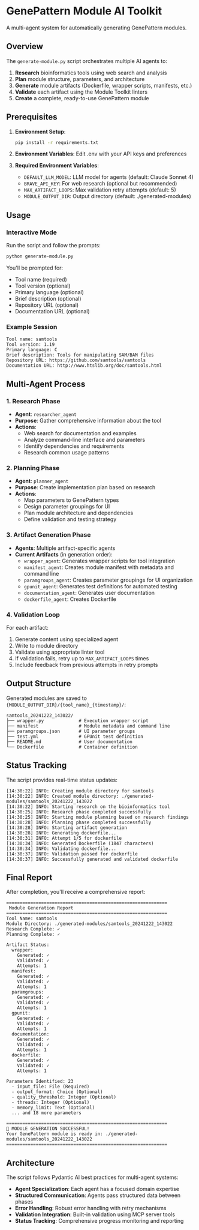 # GenePattern Module AI Toolkit

A multi-agent system for automatically generating GenePattern modules.

## Overview

The `generate-module.py` script orchestrates multiple AI agents to:

1. **Research** bioinformatics tools using web search and analysis
2. **Plan** module structure, parameters, and architecture  
3. **Generate** module artifacts (Dockerfile, wrapper scripts, manifests, etc.)
4. **Validate** each artifact using the Module Toolkit linters
5. **Create** a complete, ready-to-use GenePattern module

## Prerequisites

1. **Environment Setup**:
   ```bash
   pip install -r requirements.txt
   ```

2. **Environment Variables**:
   Edit .env with your API keys and preferences

3. **Required Environment Variables**:
   - `DEFAULT_LLM_MODEL`: LLM model for agents (default: Claude Sonnet 4)
   - `BRAVE_API_KEY`: For web research (optional but recommended)
   - `MAX_ARTIFACT_LOOPS`: Max validation retry attempts (default: 5)
   - `MODULE_OUTPUT_DIR`: Output directory (default: ./generated-modules)

## Usage

### Interactive Mode

Run the script and follow the prompts:

```bash
python generate-module.py
```

You'll be prompted for:
- Tool name (required)
- Tool version (optional) 
- Primary language (optional)
- Brief description (optional)
- Repository URL (optional)
- Documentation URL (optional)

### Example Session

```
Tool name: samtools
Tool version: 1.19
Primary language: C
Brief description: Tools for manipulating SAM/BAM files
Repository URL: https://github.com/samtools/samtools
Documentation URL: http://www.htslib.org/doc/samtools.html
```

## Multi-Agent Process

### 1. Research Phase
- **Agent**: `researcher_agent`
- **Purpose**: Gather comprehensive information about the tool
- **Actions**: 
  - Web search for documentation and examples
  - Analyze command-line interface and parameters
  - Identify dependencies and requirements
  - Research common usage patterns

### 2. Planning Phase  
- **Agent**: `planner_agent`
- **Purpose**: Create implementation plan based on research
- **Actions**:
  - Map parameters to GenePattern types
  - Design parameter groupings for UI
  - Plan module architecture and dependencies
  - Define validation and testing strategy

### 3. Artifact Generation Phase
- **Agents**: Multiple artifact-specific agents
- **Current Artifacts** (in generation order):
  - `wrapper_agent`: Generates wrapper scripts for tool integration
  - `manifest_agent`: Creates module manifest with metadata and command line
  - `paramgroups_agent`: Creates parameter groupings for UI organization
  - `gpunit_agent`: Generates test definitions for automated testing
  - `documentation_agent`: Generates user documentation
  - `dockerfile_agent`: Creates Dockerfile

### 4. Validation Loop
For each artifact:
1. Generate content using specialized agent
2. Write to module directory
3. Validate using appropriate linter tool
4. If validation fails, retry up to `MAX_ARTIFACT_LOOPS` times
5. Include feedback from previous attempts in retry prompts

## Output Structure

Generated modules are saved to `{MODULE_OUTPUT_DIR}/{tool_name}_{timestamp}/`:

```
samtools_20241222_143022/
├── wrapper.py             # Execution wrapper script
├── manifest               # Module metadata and command line
├── paramgroups.json       # UI parameter groups
├── test.yml               # GPUnit test definition
├── README.md              # User documentation
└── Dockerfile             # Container definition
```

## Status Tracking

The script provides real-time status updates:

```
[14:30:22] INFO: Creating module directory for samtools
[14:30:22] INFO: Created module directory: ./generated-modules/samtools_20241222_143022
[14:30:22] INFO: Starting research on the bioinformatics tool
[14:30:25] INFO: Research phase completed successfully
[14:30:25] INFO: Starting module planning based on research findings
[14:30:28] INFO: Planning phase completed successfully
[14:30:28] INFO: Starting artifact generation
[14:30:28] INFO: Generating dockerfile...
[14:30:31] INFO: Attempt 1/5 for dockerfile
[14:30:34] INFO: Generated Dockerfile (1847 characters)
[14:30:34] INFO: Validating dockerfile...
[14:30:37] INFO: Validation passed for dockerfile
[14:30:37] INFO: Successfully generated and validated dockerfile
```

## Final Report

After completion, you'll receive a comprehensive report:

```
============================================================
 Module Generation Report
============================================================
Tool Name: samtools
Module Directory: ./generated-modules/samtools_20241222_143022
Research Complete: ✓
Planning Complete: ✓

Artifact Status:
  wrapper:
    Generated: ✓
    Validated: ✓
    Attempts: 1
  manifest:
    Generated: ✓
    Validated: ✓
    Attempts: 1
  paramgroups:
    Generated: ✓
    Validated: ✓
    Attempts: 1
  gpunit:
    Generated: ✓
    Validated: ✓
    Attempts: 1
  documentation:
    Generated: ✓
    Validated: ✓
    Attempts: 1
  dockerfile:
    Generated: ✓
    Validated: ✓
    Attempts: 1

Parameters Identified: 23
  - input_file: File (Required)
  - output_format: Choice (Optional)
  - quality_threshold: Integer (Optional)
  - threads: Integer (Optional)
  - memory_limit: Text (Optional)
  ... and 18 more parameters

============================================================
🎉 MODULE GENERATION SUCCESSFUL!
Your GenePattern module is ready in: ./generated-modules/samtools_20241222_143022
============================================================
```

## Architecture

The script follows Pydantic AI best practices for multi-agent systems:

- **Agent Specialization**: Each agent has a focused domain expertise
- **Structured Communication**: Agents pass structured data between phases
- **Error Handling**: Robust error handling with retry mechanisms
- **Validation Integration**: Built-in validation using MCP server tools
- **Status Tracking**: Comprehensive progress monitoring and reporting
